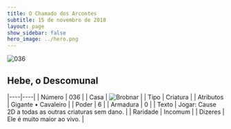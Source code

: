 ```yaml
---
title: O Chamado dos Arcontes
subtitle: 15 de novembro de 2018
layout: page
show_sidebar: false
hero_image: ../hero.png
---
```


![036](https://cdn.keyforgegame.com/media/card_front/pt/341_036_73MRHJRCWXP4_pt.png)

## Hebe, o Descomunal

|----|----|
| Número | 036 |
| Casa | ![Brobnar](https://archonarcana.com/images/thumb/e/e0/Brobnar.png/22px-Brobnar.png "Brobnar") |
| Tipo | Criatura |
| Atributos | Gigante • Cavaleiro |
| Poder | 6 |
| Armadura | 0 |
| Texto | Jogar: Cause 2D a todas as outras criaturas sem dano. |
| Raridade | Incomum |
| Dizeres | Ele é muito maior ao vivo. |

